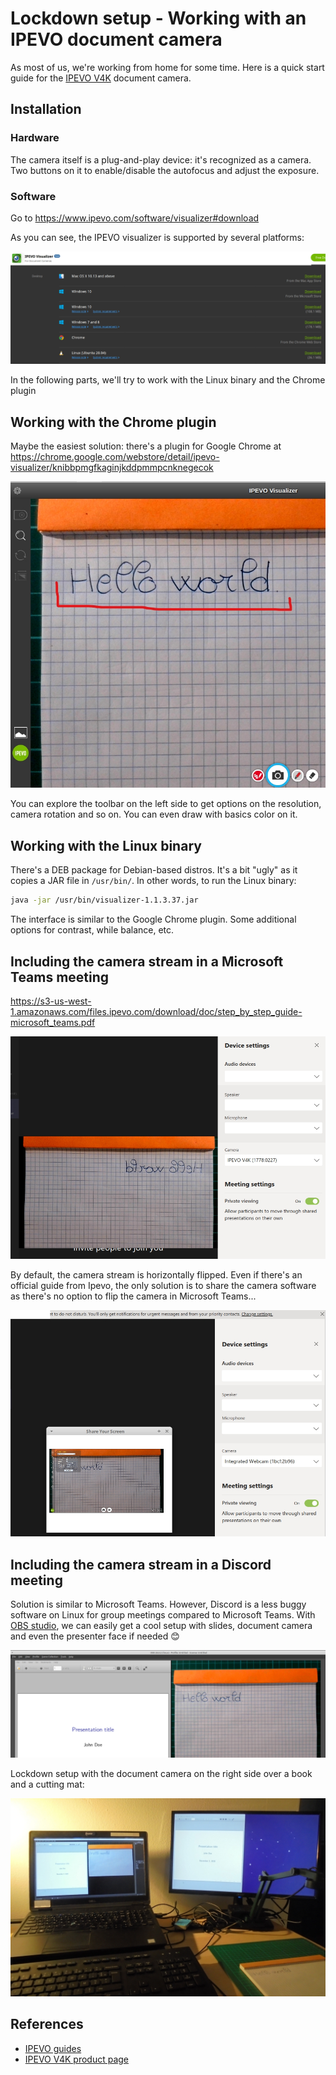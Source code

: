 # Lockdown setup - Working with an IPEVO document camera


As most of us, we're working from home for some time. Here is a quick start guide for the [IPEVO V4K](https://www.ipevo.com/products/v4k) document camera.

## Installation

### Hardware

The camera itself is a plug-and-play device: it's recognized as a camera. Two buttons on it to enable/disable the autofocus and adjust the exposure.

### Software

Go to https://www.ipevo.com/software/visualizer#download

As you can see, the IPEVO visualizer is supported by several platforms:

![img1](../img/cam-img1.jpg)

In the following parts, we'll try to work with the Linux binary and the Chrome plugin

## Working with the Chrome plugin

Maybe the easiest solution: there's a plugin for Google Chrome at https://chrome.google.com/webstore/detail/ipevo-visualizer/knibbpmgfkaginjkddpmmpcnknegecok

![img2](../img/cam-img2.jpg)

You can explore the toolbar on the left side to get options on the resolution, camera rotation and so on. You can even draw with basics color on it.

## Working with the Linux binary

There's a DEB package for Debian-based distros. It's a bit "ugly" as it copies a JAR file in `/usr/bin/`. In other words, to run the Linux binary:

```bash
java -jar /usr/bin/visualizer-1.1.3.37.jar 
```

The interface is similar to the Google Chrome plugin. Some additional options for contrast, while balance, etc.

## Including the camera stream in a Microsoft Teams meeting

https://s3-us-west-1.amazonaws.com/files.ipevo.com/download/doc/step_by_step_guide-microsoft_teams.pdf

![img3](../img/cam-img3.jpg)

By default, the camera stream is horizontally flipped. Even if there's an official guide from Ipevo, the only solution is to share the camera software as there's no option to flip the camera in Microsoft Teams... 

![img4](../img/cam-img4.jpg)

## Including the camera stream in a Discord meeting

Solution is similar to Microsoft Teams. However, Discord is a less buggy software on Linux for group meetings compared to Microsoft Teams. With [OBS studio](https://obsproject.com/), we can easily get a cool setup with slides, document camera and even the presenter face if needed :blush:

![img5](../img/cam-img5.jpg)

Lockdown setup with the document camera on the right side over a book and a cutting mat:

![img6](../img/cam-img6.jpg)

## References

- [IPEVO guides](https://www.ipevo.com/products/v4k/support)
- [IPEVO V4K product page](https://www.ipevo.com/products/v4k/)
